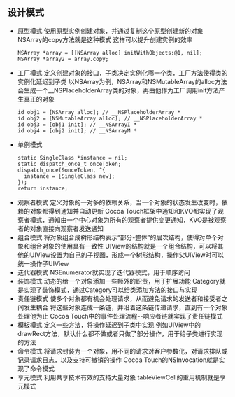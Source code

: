 ## 设计模式

- 原型模式
  使用原型实例创建对象，并通过复制这个原型创建新的对象
  NSArray的copy方法就是这种模式
  这样可以提升创建实例的效率
  ```
  NSArray *array = [[NSArray alloc] initWithObjects:@1, nil];
  NSArray *array2 = array.copy;
  ```
- 工厂模式
  定义创建对象的接口，子类决定实例化哪一个类，工厂方法使得类的实例化延迟到子类
  以NSArray为例，NSArray和NSMutableArray的alloc方法会生成一个__NSPlaceholderArray类的对象，再由他作为工厂调用init方法产生真正的对象
  ```
  id obj1 = [NSArray alloc]; // __NSPlaceholderArray *
  id obj2 = [NSMutableArray alloc]; // __NSPlaceholderArray *
  id obj3 = [obj1 init]; // __NSArrayI *
  id obj4 = [obj2 init]; // __NSArrayM *
  ```
- 单例模式
  ```
  static SingleClass *instance = nil;
  static dispatch_once_t onceToken;
  dispatch_once(&onceToken, ^{
    instance = [SingleClass new];
  });
  return instance;
  ```
- 观察者模式
  定义对象的一对多的依赖关系，当一个对象的状态发生改变时，依赖的对象都得到通知并自动更新
  Cocoa Touch框架中通知和KVO都实现了观察者模式，通知由一个中心对象为所有的观察者提供变更通知，KVO是被观察者的对象直接向观察者发送通知
- 组合模式
  将对象组合成树形结构表示“部分-整体”的层次结构，使得对单个对象和组合对象的使用具有一致性
  UIView的结构就是一个组合结构，可以将其他的UIView设置为自己的子视图，形成一个树形结构，操作父UIView时可以统一操作子UIView
- 迭代器模式
  NSEnumerator就实现了迭代器模式，用于顺序访问
- 装饰模式
  动态的给一个对象添加一些额外的职责，用于扩展功能
  Category就是实现了装饰模式，通过Category可以给类添加方法的接口与实现
- 责任链模式
  使多个对象都有机会处理请求，从而避免请求的发送者和接受者之间发生耦合
  将这些对象连成一条链，并沿着这条链传递请求，直到有一个对象处理他为止
  Cocoa Touch中的事件处理流程--响应者链就实现了责任链模式
- 模板模式
  定义一些方法，将操作延迟到子类中实现
  例如UIView中的drawRect方法，默认什么都不做或者只做了部分操作，用于给子类进行实现的方法
- 命令模式
  将请求封装为一个对象，用不同的请求对客户参数化，对请求排队或记录请求日志，以及支持可撤销的操作
  Cocoa Touch的NSInvocation就是实现了命令模式
- 享元模式
  利用共享技术有效的支持大量对象
  tableViewCell的重用机制就是享元模式
